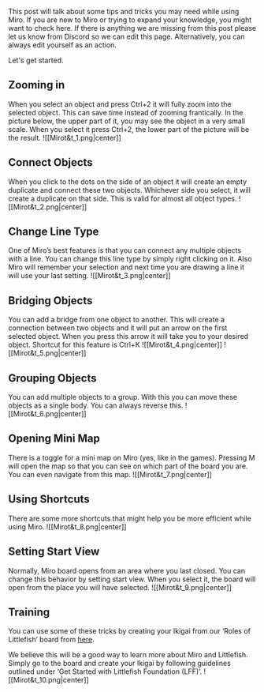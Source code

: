 This post will talk about some tips and tricks you may need while using Miro. If you are new to Miro or trying to expand your knowledge, you might want to check here. If there is anything we are missing from this post please let us know from Discord so we can edit this page. Alternatively, you can always edit yourself as an action.

Let's get started.

## Zooming in
When you select an object and press Ctrl+2 it will fully zoom into the selected object. This can save time instead of zooming frantically. In the picture below, the upper part of it, you may see the object in a very small scale. When you select it press Ctrl+2, the lower part of the picture will be the result.
![[Mirot&t_1.png|center]]

## Connect Objects
When you click to the dots on the side of an object it will create an empty duplicate and connect these two objects. Whichever side you select, it will create a duplicate on that side. This is valid for almost all object types.
![[Mirot&t_2.png|center]]

## Change Line Type
One of Miro’s best features is that you can connect any multiple objects with a line. You can change this line type by simply right clicking on it. Also Miro will remember your selection and next time you are drawing a line it will use your last setting.
![[Mirot&t_3.png|center]]

## Bridging Objects
You can add a bridge from one object to another. This will create a connection between two objects and it will put an arrow on the first selected object. When you press this arrow it will take you to your desired object. Shortcut for this feature is Ctrl+K
![[Mirot&t_4.png|center]]
![[Mirot&t_5.png|center]]

## Grouping Objects
You can add multiple objects to a group. With this you can move these objects as a single body. You can always reverse this.
![[Mirot&t_6.png|center]]

## Opening Mini Map
There is a toggle for a mini map on Miro (yes, like in the games). Pressing M will open the map so that you can see on which part of the board you are. You can even navigate from this map.
![[Mirot&t_7.png|center]]

## Using Shortcuts
There are some more shortcuts that might help you be more efficient while using Miro.
![[Mirot&t_8.png|center]]

## Setting Start View
Normally, Miro board opens from an area where you last closed. You can change this behavior by setting start view. When you select it, the board will open from the place you will have selected.
![[Mirot&t_9.png|center]]

## Training
You can use some of these tricks by creating your Ikigai from our ‘Roles of Littlefish’ board from [here](https://miro.com/app/board/uXjVOWGnhvE=/?share_link_id=771819005586).

We believe this will be a good way to learn more about Miro and Littlefish.
Simply go to the board and create your Ikigai by following guidelines outlined under ‘Get Started with Littlefish Foundation (LFF)’.
![[Mirot&t_10.png|center]]